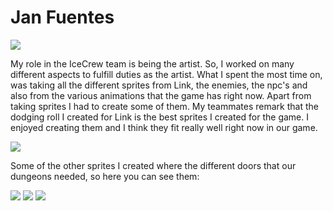 # Jan Fuentes

![](http://imgur.com/PUs460y.png) 

My role in the IceCrew team is being the artist. So, I worked on many different aspects to fulfill duties as the artist. What I spent the most time on, was taking all the different sprites from Link, the enemies, the npc's and also from the various animations that the game has right now. Apart from taking sprites I had to create some of them. My teammates remark that the dodging roll I created for Link is the best sprites I created for the game. I enjoyed creating them and I think they fit really well right now in our game.

![](http://imgur.com/8dw2Hro.gif)

Some of the other sprites I created where the different doors that our dungeons needed, so here you can see them: 

![](http://imgur.com/SMdy2Jn.png)
![](http://imgur.com/AxAzMGP.png)
![](http://imgur.com/U0HTfIm.png)
